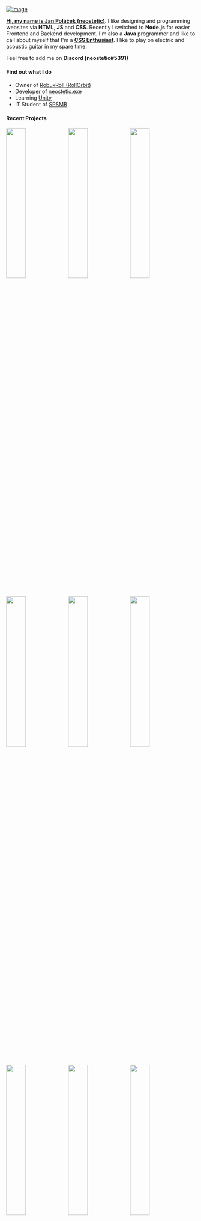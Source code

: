 [![image](https://user-images.githubusercontent.com/83291717/166122462-92e21d06-f83f-419c-9c95-d0e492637454.png)](https://neostetic.github.io)


[**Hi, my name is Jan Poláček (neostetic)**](https://github.com/neostetic). I like designing and programming websites via **HTML**, **JS** and **CSS**. Recently I switched to **Node.js** for easier Frontend and Backend development. I'm also a **Java** programmer and like to call about myself that I'm a [**CSS Enthusiast**](https://neostetic.github.io). I like to play on electric and acoustic guitar in my spare time.

Feel free to add me on **Discord (neostetic#5391)**

#### Find out what I do
 - Owner of [RobuxRoll (RollOrbit)](https://github.com/RobuxRoll)
 - Developer of [neostetic.exe](https://neostetic.github.io/)
 - Learning [Unity](https://unity.com)
 - IT Student of [SPSMB](https://github.com/SPSMB)

#### Recent Projects

<a href="https://zenith-airy-cabinet.glitch.me"><img src="https://user-images.githubusercontent.com/83291717/167913015-49bed89c-6d4e-4c9a-aaf0-605519097b43.png" width="32%"/></a>
<a href="https://neostetic.github.io/Linux-Shells/"><img src="https://user-images.githubusercontent.com/83291717/167912428-78056d58-fae4-4329-bf39-9927c528347b.png" width="32%"/></a>
<a href="https://stripe-thread-feet.glitch.me"><img src="https://user-images.githubusercontent.com/83291717/167912065-3e5b66df-6e99-467d-bd4f-427eb66dbf6e.png" width="32%"/></a>
<a href="https://robuxroll.github.io"><img src="https://user-images.githubusercontent.com/83291717/167911612-96dcf33b-298b-4e26-803b-555f135effc6.png" width="32%"/></a>
<a href="https://neostetic.github.io/Tailwind-UI-Website"><img src="https://user-images.githubusercontent.com/83291717/167911142-22226e69-435c-4d7b-8ad7-8cbb40a1561f.png" width="32%"/></a>
<a href="https://pbp-holder.cz"><img src="https://user-images.githubusercontent.com/83291717/167910623-7af5d5d0-b238-4148-9ac9-97c6acc4873f.png" width="32%"/></a>
<a href="https://machinegunfly.github.io"><img src="https://user-images.githubusercontent.com/83291717/167910319-be85f4ed-571c-4945-b6f4-6f953b1410f9.png" width="32%"/></a>
<a href="https://cookieclicker98.github.io"><img src="https://user-images.githubusercontent.com/83291717/167909185-d912d4e7-3dba-4272-ae69-732efa35c84e.png" width="32%"/></a>
<a href="https://github.com/neostetic?tab=repositories"><img src="https://user-images.githubusercontent.com/83291717/167913373-be9da714-2baa-4216-b9f5-87221776f683.png" width="32%"/></a>

<!--
 - [💬 Basic Chat Web/App](https://zenith-airy-cabinet.glitch.me)
 - [🌐 Linux Shells Website [CZ]](https://neostetic.github.io/Linux-Shells/)
 - [📣 Translator](https://stripe-thread-feet.glitch.me) (limited access)
 - [🎲 RobuxRoll (RollOrbit)](https://robuxroll.github.io)
 - [🌐 Tailwind UI Website [CZ]](https://neostetic.github.io/Tailwind-UI-Website)
 - [🧱 JustBunker](https://github.com/neostetic/project)
 - [🏍️ PBP-Holder](https://pbp-holder.cz)
 - [📝 Machinegunfly](https://machinegunfly.github.io)
 - [🍪 Cookieclicker98](https://cookieclicker98.github.io)
-->

#### Skills
 - ![image](https://img.shields.io/badge/Adobe%20after%20affects-CF96FD?style=for-the-badge&logo=Adobe%20after%20effects&logoColor=393665)
 - ![image](https://img.shields.io/badge/Adobe%20Illustrator-FF9A00?style=for-the-badge&logo=adobe%20illustrator&logoColor=white)
 - ![image](https://img.shields.io/badge/Adobe%20Photoshop-31A8FF?style=for-the-badge&logo=Adobe%20Photoshop&logoColor=black)
 - ![image](https://img.shields.io/badge/C-00599C?style=for-the-badge&logo=c&logoColor=white)
 - ![image](https://img.shields.io/badge/CSS3-1572B6?style=for-the-badge&logo=css3&logoColor=white)
 - ![image](https://img.shields.io/badge/Express.js-000000?style=for-the-badge&logo=express&logoColor=white)
 - ![image](https://img.shields.io/badge/Heroku-430098?style=for-the-badge&logo=heroku&logoColor=white)
 - ![image](https://img.shields.io/badge/HTML5-E34F26?style=for-the-badge&logo=html5&logoColor=white)
 - ![image](https://img.shields.io/badge/Java-ED8B00?style=for-the-badge&logo=java&logoColor=white)
 - ![image](https://img.shields.io/badge/JavaScript-323330?style=for-the-badge&logo=javascript&logoColor=F7DF1E)
 - ![image](https://img.shields.io/badge/Node.js-339933?style=for-the-badge&logo=nodedotjs&logoColor=white)
 - ![image](https://img.shields.io/badge/npm-CB3837?style=for-the-badge&logo=npm&logoColor=white)
 - ![image](https://img.shields.io/badge/Pug-E3C29B?style=for-the-badge&logo=pug&logoColor=black)
 - ![image](https://img.shields.io/badge/React-20232A?style=for-the-badge&logo=react&logoColor=61DAFB)


#### Contact & Socials
 - [📧 Email](mailto:gg.polacek@gmail.com)
 - [🐦 Twitter](https://twitter.com/neostetic)
 - [📷 Instagram](https://www.instagram.com/honzikalejinej)
 - [🎮 Steam](https://steamcommunity.com/id/pixel08)

<!--
  <a href="https://neostetic.github.io">
    <p align="center">
      <img src="https://i.giphy.com/media/JWOJsD0HvNpJ7K0XFk/giphy.webp"><br>
      <img src="https://user-images.githubusercontent.com/83291717/145250762-d9f11d2e-1405-4532-b72a-5c83feae19d9.png"><br>
    </p>
  </a>
  <p align="center">
  <h4 align="center">
    Owner of <a href="https://github.com/RobuxRoll">RobuxRoll (RollOrbit)</a><br>
    Developer of <a href="https://neostetic.github.io/Tailwind-UI-Website/">Tailwind UI Website [CZ]</a><br>
    Developer of <a href="https://github.com/cookieclicker98">Cookieclicker98</a><br>
    <a href="https://neostetic.github.io">CSS Enthusiast</a><br>
  </h4>
  </p>
-->

